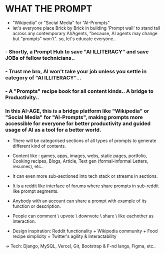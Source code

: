 # WHAT THE PROMPT 
- "Wikipedia" or "Social Media" for "AI-Prompts"
- let's everyone place Brick by Brick in building 'Prompt wall' to stand tall across any contemporary AI/Agents, "because, AI agents may change but "prompts" won't". so, let's educate everyone..

### - Shortly, a Prompt Hub to save "AI ILLITERACY" and save JOBs of fellow technicians..
### - Trust me bro, AI won't take your job unless you settle in category of "AI ILLITERACY"...
### - A "Prompts" recipe book for all content kinds.. A bridge to Productivity..

### In this AI-AGE, this is a bridge platform like "Wikipedia" or "Social Media" for "AI-Prompts", making prompts more accessible for everyone for better productivity and guided usage of AI as a tool for a better world.

- There will be categorised sections of all types of prompts to generate different kind of contents.

- Content like :
games,
apps,
images,
webs,
static pages,
portfolio,
Cooking recipes,
Blogs,
Article,
Text gen (formal-informal
Letters,
resumes), etc..

- It can even more sub-sectioned into tech stack or streams in sections.

- It is a reddit like interface of forums where share prompts in sub-reddit like prompt segments.

- Anybody with an account can share a prompt with example of its function or description.

- People can comment \ upvote \ downvote \ share \ like eachother as interaction.


- Design inspiration:
Reddit functionality + Wikipedia community + Food recipe simplicity + Twitter's agility & Interactability

-> Tech: Django, MySQL, Vercel, Git, Bootstrap & F-nd langs, Figma, etc..
